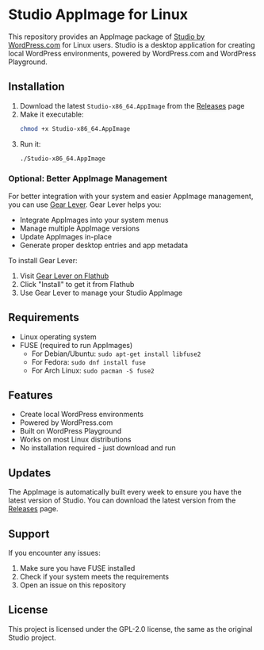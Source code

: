 # Studio AppImage for Linux

This repository provides an AppImage package of [Studio by WordPress.com](https://github.com/Automattic/studio) for Linux users. Studio is a desktop application for creating local WordPress environments, powered by WordPress.com and WordPress Playground.

## Installation

1. Download the latest `Studio-x86_64.AppImage` from the [Releases](https://github.com/yasershahi/studio-appimage/releases) page
2. Make it executable:
   ```bash
   chmod +x Studio-x86_64.AppImage
   ```
3. Run it:
   ```bash
   ./Studio-x86_64.AppImage
   ```

### Optional: Better AppImage Management

For better integration with your system and easier AppImage management, you can use [Gear Lever](https://flathub.org/apps/it.mijorus.gearlever). Gear Lever helps you:
- Integrate AppImages into your system menus
- Manage multiple AppImage versions
- Update AppImages in-place
- Generate proper desktop entries and app metadata

To install Gear Lever:
1. Visit [Gear Lever on Flathub](https://flathub.org/apps/it.mijorus.gearlever)
2. Click "Install" to get it from Flathub
3. Use Gear Lever to manage your Studio AppImage

## Requirements

- Linux operating system
- FUSE (required to run AppImages)
  - For Debian/Ubuntu: `sudo apt-get install libfuse2`
  - For Fedora: `sudo dnf install fuse`
  - For Arch Linux: `sudo pacman -S fuse2`

## Features

- Create local WordPress environments
- Powered by WordPress.com
- Built on WordPress Playground
- Works on most Linux distributions
- No installation required - just download and run

## Updates

The AppImage is automatically built every week to ensure you have the latest version of Studio. You can download the latest version from the [Releases](https://github.com/yasershahi/studio-appimage/releases) page.

## Support

If you encounter any issues:
1. Make sure you have FUSE installed
2. Check if your system meets the requirements
3. Open an issue on this repository

## License

This project is licensed under the GPL-2.0 license, the same as the original Studio project. 